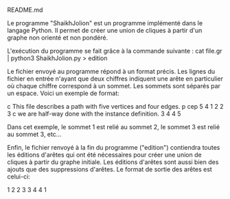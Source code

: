 README.md

Le programme "ShaikhJolion" est un programme implémenté dans le langage Python.
Il permet de créer une union de cliques à partir d'un graphe non orienté et non pondéré.

L'exécution du programme se fait grâce à la commande suivante : 
cat file.gr | python3 ShaikhJolion.py > edition 

Le fichier envoyé au programme répond à un format précis.
Les lignes du fichier en entrée n'ayant que deux chiffres indiquent une arête en particulier où chaque chiffre correspond à un sommet. Les sommets sont séparés par un espace.
Voici un exemple de format:

c This file describes a path with five vertices and four edges.
p cep 5 4
1 2
2 3
c we are half-way done with the instance definition.
3 4
4 5

Dans cet exemple, le sommet 1 est relié au sommet 2, le sommet 3 est relié au sommet 3, etc...

Enfin, le fichier renvoyé à la fin du programme ("edition") contiendra toutes les éditions d'arêtes qui ont été nécessaires pour créer une union de cliques à partir du graphe initiale.
Les éditions d'arêtes sont aussi bien des ajouts que des suppressions d'arêtes.
Le format de sortie des arêtes est celui-ci:

1 2
2 3
3 4
4 1
